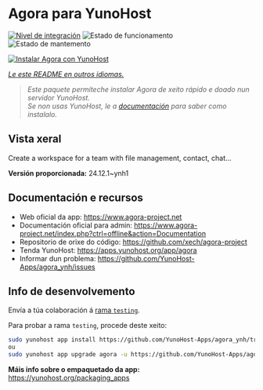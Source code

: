 <!--
NOTA: Este README foi creado automáticamente por <https://github.com/YunoHost/apps/tree/master/tools/readme_generator>
NON debe editarse manualmente.
-->

# Agora para YunoHost

[![Nivel de integración](https://apps.yunohost.org/badge/integration/agora)](https://ci-apps.yunohost.org/ci/apps/agora/)
![Estado de funcionamento](https://apps.yunohost.org/badge/state/agora)
![Estado de mantemento](https://apps.yunohost.org/badge/maintained/agora)

[![Instalar Agora con YunoHost](https://install-app.yunohost.org/install-with-yunohost.svg)](https://install-app.yunohost.org/?app=agora)

*[Le este README en outros idiomas.](./ALL_README.md)*

> *Este paquete permíteche instalar Agora de xeito rápido e doado nun servidor YunoHost.*  
> *Se non usas YunoHost, le a [documentación](https://yunohost.org/install) para saber como instalalo.*

## Vista xeral

Create a workspace for a team with file management, contact, chat...

**Versión proporcionada:** 24.12.1~ynh1
## Documentación e recursos

- Web oficial da app: <https://www.agora-project.net>
- Documentación oficial para admin: <https://www.agora-project.net/index.php?ctrl=offline&action=Documentation>
- Repositorio de orixe do código: <https://github.com/xech/agora-project>
- Tenda YunoHost: <https://apps.yunohost.org/app/agora>
- Informar dun problema: <https://github.com/YunoHost-Apps/agora_ynh/issues>

## Info de desenvolvemento

Envía a túa colaboración á [rama `testing`](https://github.com/YunoHost-Apps/agora_ynh/tree/testing).

Para probar a rama `testing`, procede deste xeito:

```bash
sudo yunohost app install https://github.com/YunoHost-Apps/agora_ynh/tree/testing --debug
ou
sudo yunohost app upgrade agora -u https://github.com/YunoHost-Apps/agora_ynh/tree/testing --debug
```

**Máis info sobre o empaquetado da app:** <https://yunohost.org/packaging_apps>
